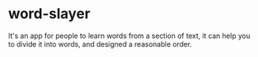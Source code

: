# word-slayer
It's an app for people to learn words from a section of text, it can help you to divide it into words, and designed a reasonable order.
